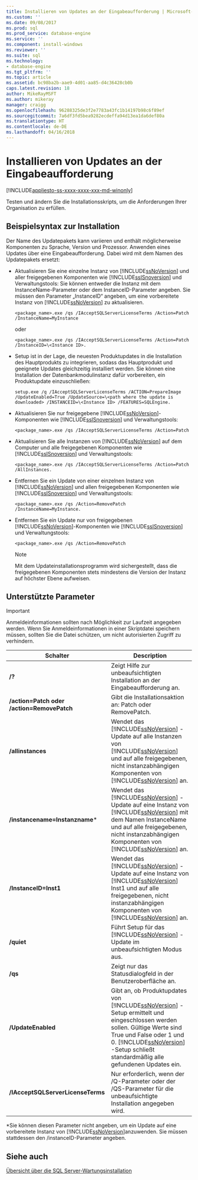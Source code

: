```yaml
---
title: Installieren von Updates an der Eingabeaufforderung | Microsoft-Dokumentation
ms.custom: ''
ms.date: 09/08/2017
ms.prod: sql
ms.prod_service: database-engine
ms.service: ''
ms.component: install-windows
ms.reviewer: ''
ms.suite: sql
ms.technology:
- database-engine
ms.tgt_pltfrm: ''
ms.topic: article
ms.assetid: bc98ba2b-aae9-4d01-aa85-d4c36428cb0b
caps.latest.revision: 18
author: MikeRayMSFT
ms.author: mikeray
manager: craigg
ms.openlocfilehash: 96288325de3f2e7783a43fc1b14197b98c6f89ef
ms.sourcegitcommit: 7a6df3fd5bea9282ecdeffa94d13ea1da6def80a
ms.translationtype: HT
ms.contentlocale: de-DE
ms.lasthandoff: 04/16/2018
---
```

# <a name="installing-updates-from-the-command-prompt"></a>Installieren von Updates an der Eingabeaufforderung

[!INCLUDE[appliesto-ss-xxxx-xxxx-xxx-md-winonly](../../includes/appliesto-ss-xxxx-xxxx-xxx-md-winonly.md)]

Testen und ändern Sie die Installationsskripts, um die Anforderungen Ihrer Organisation zu erfüllen. 
 
## <a name="sample-syntax-for-installation"></a>Beispielsyntax zur Installation 
Der Name des Updatepakets kann variieren und enthält möglicherweise Komponenten zu Sprache, Version und Prozessor. Anwenden eines Updates über eine Eingabeaufforderung. Dabei wird <Paketname> mit dem Namen des Updatepakets ersetzt: 
 
- Aktualisieren Sie eine einzelne Instanz von [!INCLUDE[ssNoVersion](../../includes/ssnoversion-md.md)] und aller freigegebenen Komponenten wie [!INCLUDE[ssISnoversion](../../includes/ssisnoversion-md.md)] und Verwaltungstools: Sie können entweder die Instanz mit dem InstanceName-Parameter oder dem InstanceID-Parameter angeben. Sie müssen den Parameter „InstanceID“ angeben, um eine vorbereitete Instanz von [!INCLUDE[ssNoVersion](../../includes/ssnoversion-md.md)] zu aktualisieren.

    ```
    <package_name>.exe /qs /IAcceptSQLServerLicenseTerms /Action=Patch /InstanceName=MyInstance
    ```
    oder 
    ```
    <package_name>.exe /qs /IAcceptSQLServerLicenseTerms /Action=Patch /InstanceID=\<Instance ID>. 
    ```

- Setup ist in der Lage, die neuesten Produktupdates in die Installation des Hauptprodukts zu integrieren, sodass das Hauptprodukt und geeignete Updates gleichzeitig installiert werden. Sie können eine Installation der Datenbankmodulinstanz dafür vorbereiten, ein Produktupdate einzuschließen: 

    ```
    setup.exe /q /IAcceptSQLServerLicenseTerms /ACTION=PrepareImage /UpdateEnabled=True /UpdateSource=\<path where the update is downloaded> /INSTANCEID=\<Instance ID> /FEATURES=SQLEngine. 
    ```

- Aktualisieren Sie nur freigegebene [!INCLUDE[ssNoVersion](../../includes/ssnoversion-md.md)]-Komponenten wie [!INCLUDE[ssISnoversion](../../includes/ssisnoversion-md.md)] und Verwaltungstools: 

    ```
    <package_name>.exe /qs /IAcceptSQLServerLicenseTerms /Action=Patch 
    ```

- Aktualisieren Sie alle Instanzen von [!INCLUDE[ssNoVersion](../../includes/ssnoversion-md.md)] auf dem Computer und alle freigegebenen Komponenten wie [!INCLUDE[ssISnoversion](../../includes/ssisnoversion-md.md)] und Verwaltungstools: 

    ```
    <package_name>.exe /qs /IAcceptSQLServerLicenseTerms /Action=Patch /AllInstances. 
    ```

- Entfernen Sie ein Update von einer einzelnen Instanz von [!INCLUDE[ssNoVersion](../../includes/ssnoversion-md.md)] und allen freigegebenen Komponenten wie [!INCLUDE[ssISnoversion](../../includes/ssisnoversion-md.md)] und Verwaltungstools: 

    ```
    <package_name>.exe /qs /Action=RemovePatch /InstanceName=MyInstance. 
    ```

- Entfernen Sie ein Update nur von freigegebenen [!INCLUDE[ssNoVersion](../../includes/ssnoversion-md.md)]-Komponenten wie [!INCLUDE[ssISnoversion](../../includes/ssisnoversion-md.md)] und Verwaltungstools: 

    ```
    <package_name>.exe /qs /Action=RemovePatch 
    ```

  > [!NOTE] 
  > Mit dem Updateinstallationsprogramm wird sichergestellt, dass die freigegebenen Komponenten stets mindestens die Version der Instanz auf höchster Ebene aufweisen. 
 
## <a name="supported-parameters"></a>Unterstützte Parameter 
 
> [!IMPORTANT] 
> Anmeldeinformationen sollten nach Möglichkeit zur Laufzeit angegeben werden. Wenn Sie Anmeldeinformationen in einer Skriptdatei speichern müssen, sollten Sie die Datei schützen, um nicht autorisierten Zugriff zu verhindern. 
 
|Schalter|Description| 
|------------|-----------------| 
|**/?**|Zeigt Hilfe zur unbeaufsichtigten Installation an der Eingabeaufforderung an.| 
|**/action=Patch oder /action=RemovePatch**|Gibt die Installationsaktion an: Patch oder RemovePatch.| 
|**/allinstances**|Wendet das [!INCLUDE[ssNoVersion](../../includes/ssnoversion-md.md)] -Update auf alle Instanzen von [!INCLUDE[ssNoVersion](../../includes/ssnoversion-md.md)] und auf alle freigegebenen, nicht instanzabhängigen Komponenten von [!INCLUDE[ssNoVersion](../../includes/ssnoversion-md.md)] an.| 
|**/instancename=Instanzname***|Wendet das [!INCLUDE[ssNoVersion](../../includes/ssnoversion-md.md)] -Update auf eine Instanz von [!INCLUDE[ssNoVersion](../../includes/ssnoversion-md.md)] mit dem Namen InstanceName und auf alle freigegebenen, nicht instanzabhängigen Komponenten von [!INCLUDE[ssNoVersion](../../includes/ssnoversion-md.md)] an.| 
|**/InstanceID=Inst1**|Wendet das [!INCLUDE[ssNoVersion](../../includes/ssnoversion-md.md)] -Update auf eine Instanz von [!INCLUDE[ssNoVersion](../../includes/ssnoversion-md.md)] Inst1 und auf alle freigegebenen, nicht instanzabhängigen Komponenten von [!INCLUDE[ssNoVersion](../../includes/ssnoversion-md.md)] an.| 
|**/quiet**|Führt Setup für das [!INCLUDE[ssNoVersion](../../includes/ssnoversion-md.md)] -Update im unbeaufsichtigten Modus aus.| 
|**/qs**|Zeigt nur das Statusdialogfeld in der Benutzeroberfläche an.| 
|**/UpdateEnabled**|Gibt an, ob Produktupdates von [!INCLUDE[ssNoVersion](../../includes/ssnoversion-md.md)] -Setup ermittelt und eingeschlossen werden sollen. Gültige Werte sind True und False oder 1 und 0. [!INCLUDE[ssNoVersion](../../includes/ssnoversion-md.md)] -Setup schließt standardmäßig alle gefundenen Updates ein.| 
|**/IAcceptSQLServerLicenseTerms**|Nur erforderlich, wenn der /Q-Parameter oder der /QS-Parameter für die unbeaufsichtigte Installation angegeben wird.| 
 
 *Sie können diesen Parameter nicht angeben, um ein Update auf eine vorbereitete Instanz von [!INCLUDE[ssNoVersion](../../includes/ssnoversion-md.md)]anzuwenden. Sie müssen stattdessen den /instanceID-Parameter angeben. 
 
## <a name="see-also"></a>Siehe auch 
 [Übersicht über die SQL Server-Wartungsinstallation](http://msdn.microsoft.com/library/6a9fd19b-2367-4908-b638-363b1e929e1e) 
 
 
